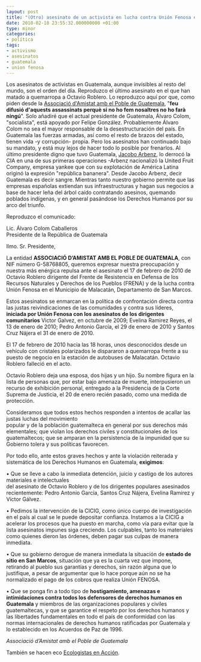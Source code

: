 ```yaml
---
layout: post
title: "(Otro) asesinato de un activista en lucha contra Unión Fenosa en Guatemala"
date: 2010-02-18 23:55:32.000000000 +01:00
type: minor
categories:
- política
tags:
- activismo
- asesinatos
- guatemala
- union fenosa
---
```

<p>Los asesinatos de activistas en Guatemala, aunque invisibles al resto del mundo, son el orden del día. Reproduzco el último asesinato en el que han matado a quemarropa a Octavio Roblero. Lo reproduzco aquí por que, como piden desde la <a href="http://aapguatemala.org/">Associació d'Amistat amb el Poble de Guatemala</a>, "<strong>feu difusió d'aquests assassinats perquè si no ho fem nosaltres no ho farà ningú</strong>". Solo añadiré que el actual presidente de Guatemala, Álvaro Colom, "socialista", está apoyado por Felipe González. Probablemente Álvaro Colom no sea el mayor responsable de la desestructuración del país. En Guatemala las fuerzas armadas, así como el resto de brazos del estado, tienen vida -y corrupción- propia. Pero los asesinatos han continuado bajo su mandato, y está muy lejos de hacer todo lo posible por frenarlos. Al último presidente digno que tuvo Guatemala, <a href="http://es.wikipedia.org/wiki/Jacobo_Arbenz_Guzm%C3%A1n">Jacobo Arbenz</a>, lo derrocó la CIA en una de sus primeras operaciones -Arbenz nacionalizó la United Fruit Company, empresa yankee que con su explotación de América Latina originó la expresión "república bananera". Desde Jacobo Arbenz, decir Guatemala es decir sangre. Mientras tanto nuestro gobierno permite que las empresas españolas extiendan sus infraestructuras y hagan sus negocios a base de hacer leña del árbol caído contratando asesinos, quemando poblados indígenas, y en general pasándose los Derechos Humanos por su arco del triunfo.</p>
<p>Reproduzco el comunicado:</p>
<p>Lic. Álvaro Colom Caballeros<br />
Presidente de la República de Guatemala</p>
<p>Ilmo. Sr. Presidente,</p>
<p>La entidad <strong>ASSOCIACIÓ D’AMISTAT AMB EL POBLE DE GUATEMALA</strong>, con NIF número G-58768805, queremos expresar nuestra preocupación y nuestra más enérgica repulsa ante el asesinato el 17 de febrero de 2010 de Octavio Roblero dirigente del Frente de Resistencia en Defensa de los Recursos Naturales y Derechos de los Pueblos (FRENA) y de la lucha contra Unión Fenosa en el Municipio de Malacatán, Departamento de San Marcos.</p>
<p>Estos asesinatos se enmarcan en la política de confrontación directa contra las justas reivindicaciones de las comunidades y contra sus líderes, <strong>iniciada por Unión Fenosa con los asesinatos de los dirigentes comunitarios</strong> Victor Galvez, en octubre de 2009; Evelina Ramirez Reyes, el 13 de enero de 2010; Pedro Antonio García, el 29 de enero de 2010 y Santos Cruz Nájera el 31 de enero de 2010.</p>
<p>El 17 de febrero de 2010 hacia las 18 horas, unos desconocidos desde un vehículo con cristales polarizados le dispararon a quemarropa frente a su puesto de negocio en la estación de autobuses de Malacatán. Octavio Roblero falleció en el acto.</p>
<p>Octavio Roblero deja una esposa, dos hijas y un hijo. Su nombre figura en la lista de personas que, por estar bajo amenaza de muerte, interpusieron un recurso de exhibición personal, entregado a la Presidencia de la Corte Suprema de Justicia, el 20 de enero recién pasado, como una medida de protección.</p>
<p>Consideramos que todos estos hechos responden a intentos de acallar las justas luchas del movimiento<br />
popular y de la población guatemalteca en general por sus derechos más elementales; que violan los derechos civiles y constitucionales de los guatemaltecos; que se amparan en la persistencia de la impunidad que su Gobierno tolera y sus políticas favorecen.</p>
<p>Por todo ello, ante estos graves hechos y ante la violación reiterada y sistemática de los Derechos Humanos en Guatemala, <strong>exigimos</strong>:</p>
<p>• Que se lleve a cabo la inmediata detención, juicio y castigo de los autores materiales e intelectuales<br />
del asesinato de Octavio Roblero y de los dirigentes populares asesinados recientemente: Pedro Antonio García, Santos Cruz Nájera, Evelina Ramirez y Víctor Gálvez.</p>
<p>• Pedimos la intervención de la CICIG, como único cuerpo de investigación en el país al cual se le puede depositar confianza. Instamos a la CICIG a acelerar los procesos que ha puesto en marcha, como vía para evitar que la lista asesinatos impunes siga creciendo. Los culpables, tanto los materiales como quienes dieron las órdenes, deben pagar sus culpas de manera inmediata.</p>
<p>• Que su gobierno derogue de manera inmediata la situación de <strong>estado de sitio en San Marcos</strong>, situación que ya es la cuarta vez que impone, retirando al pueblo sus garantías y derechos, sin razón alguna que lo justifique, a pesar de argumentar que lo hace porque aún no se ha normalizado el pago de los cobros que realiza Unión FENOSA.</p>
<p>• Que se ponga fin a todo tipo de <strong>hostigamiento, amenazas e intimidaciones contra todos los defensores de derechos humanos en Guatemala</strong> y miembros de las organizaciones populares y civiles guatemaltecas, y que se garantice el respeto por los derechos humanos y las libertades fundamentales en todo el país de conformidad con las normas internacionales de derechos humanos ratificadas por Guatemala y lo establecido en los Acuerdos de Paz de 1996.</p>
<p><em>Associació d’Amistat amb el Poble de Guatemala</em></p>
<p>También se hacen eco <a href="http://www.ecologistasenaccion.org/spip.php?article16700&amp;utm_source=twitterfeed&amp;utm_medium=twitter">Ecologistas en Acción</a>.</p>
<div class="zemanta-pixie"><img class="zemanta-pixie-img" src="{{ site.baseurl }}/assets/pixy.gif?x-id=d26651f1-b9d0-8e4d-ac66-831558c3e08a" alt="" /></div>
